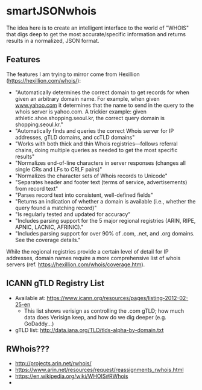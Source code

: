 # smartJSONwhois

The idea here is to create an intelligent interface to the world of "WHOIS" that digs deep to get the most accurate/specific information and returns results in a normalized, JSON format.

## Features

The features I am trying to mirror come from Hexillion (https://hexillion.com/whois/):

* "Automatically determines the correct domain to get records for when given an arbitrary domain name. For example, when given www.yahoo.com it determines that the name to send in the query to the whois server is yahoo.com. A trickier example: given athletic.shoe.shopping.seoul.kr, the correct query domain is shopping.seoul.kr."
* "Automatically finds and queries the correct Whois server for IP addresses, gTLD domains, and ccTLD domains"
* "Works with both thick and thin Whois registries—follows referral chains, doing multiple queries as needed to get the most specific results"
* "Normalizes end-of-line characters in server responses (changes all single CRs and LFs to CRLF pairs)"
* "Normalizes the character sets of Whois records to Unicode"
* "Separates header and footer text (terms of service, advertisements) from record text"
* "Parses record text into consistent, well-defined fields"
* "Returns an indication of whether a domain is available (i.e., whether the query found a matching record)"
* "Is regularly tested and updated for accuracy"
* "Includes parsing support for the 5 major regional registries (ARIN, RIPE, APNIC, LACNIC, AFRINIC)."
* "Includes parsing support for over 90% of .com, .net, and .org domains. See the coverage details."

While the regional registries provide a certain level of detail for IP addresses, domain names require a more comprehensive list of whois servers (ref. https://hexillion.com/whois/coverage.htm).

## ICANN gTLD Registry List

* Available at: https://www.icann.org/resources/pages/listing-2012-02-25-en
	* This list shows verisign as controlling the .com gTLD; how much data does Verisign keep, and how do we dig deeper (e.g. GoDaddy...)
* gTLD list: http://data.iana.org/TLD/tlds-alpha-by-domain.txt

## RWhois???
* http://projects.arin.net/rwhois/
* https://www.arin.net/resources/request/reassignments_rwhois.html
* https://en.wikipedia.org/wiki/WHOIS#RWhois
* 